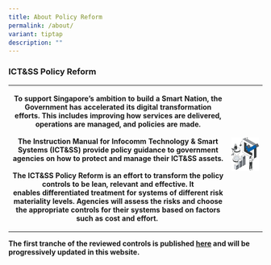 ```yaml
---
title: About Policy Reform
permalink: /about/
variant: tiptap
description: ""
---
```

<h3>ICT&amp;SS Policy Reform</h3>
<table>
<tbody>
<tr>
<th rowspan="1" colspan="1">
<p>To support Singapore’s ambition to build a Smart Nation, the Government
has accelerated its digital transformation efforts.&nbsp;This includes <strong>improving how services are delivered, operations are managed, and policies are made.</strong> 
<br>
<br>The Instruction Manual for Infocomm Technology &amp; Smart Systems (ICT&amp;SS)
provide <strong>policy guidance to government agencies on how to protect and manage their ICT&amp;SS assets</strong>.
<br>
<br>The ICT&amp;SS Policy Reform is an effort to transform the policy controls
to be lean, relevant and effective. It <strong>enables&nbsp;differentiated treatment</strong> for
systems of different risk materiality levels. Agencies will assess the
risks and choose the appropriate controls for their systems based on factors
such as cost and effort.&nbsp;</p>
</th>
<th rowspan="1" colspan="1">
<div class="isomer-image-wrapper">
<img style="width: 100%;" height="auto" width="100%" alt="illustration of 2 business user and improvement in productivity" src="/images/img_about_kv.png">
</div>
<p></p>
</th>
</tr>
</tbody>
</table>
<p><strong>The first tranche of the reviewed controls is published <a href="/catalog/" rel="noopener noreferrer nofollow" target="_blank">here</a> and will be progressively updated in this website.</strong>
</p>